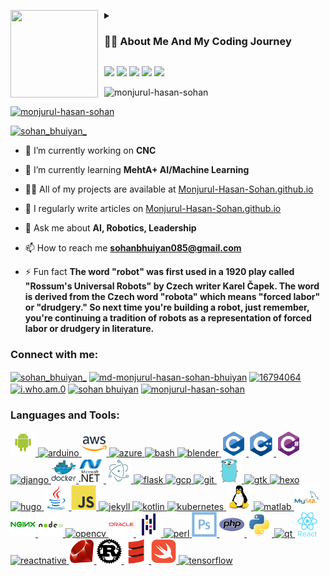 <p align="left">
  <img src="https://media3.giphy.com/media/SDUun9NqZiiPanKRaK/giphy.gif?cid=ecf05e47kxnoq7hjmij0lxx0bjz6i10nidv4l75iip9oi5gp&rid=giphy.gif&ct=g" width="140" height="140" style="float:left; margin: 0 10px 10px 0;">
</p>




<details><summary><h3>👨‍💻 About Me And My Coding Journey</h3></summary>
<img src="https://user-images.githubusercontent.com/82870877/213887530-00fa19a0-50e7-464c-bc49-e5d0b65f0a71.png">
<p align="justify"> As a software developer, I am well-versed in a variety of programming languages, including LaTeX, MATLAB, Python, C++, Java, C#, Ruby, Go, Bash and GCode. My experience with these languages allows me to tackle a wide range of projects and find the best solution for each one. Building robots is a hobby that I am truly passionate about. I find it extremely satisfying to take a pile of parts and turn them into a functioning machine. I have experience working with various types of robots, including those that are controlled by microcontrollers and those that are powered by artificial intelligence. Artificial intelligence is another field that I am deeply interested in. I am constantly learning about the latest developments in this field and experimenting with new techniques to teach machines to think and learn like humans. I believe that AI will play a crucial role in shaping the future and I am excited to be a part of it. My background in physics and mathematics gives me a unique perspective on the world around me. I find that my understanding of these subjects helps me to better understand the underlying principles of technology and science. I am always looking for ways to apply my knowledge to my projects and find new ways to solve problems. I am always eager to learn new things and push myself to be the best that I can be. I believe that my passion, dedication and willingness to learn make me well-suited to tackle any project that comes my way. I invite you to take a look at my GitHub page to see some of the projects that I have been working on and to get a sense of the kind of developer that I am. In addition to all these skills, I am a firm believer in the power of good humor and fancy way of expressing things. I believe that a sprinkle of humor and a touch of flair can make even the most mundane task enjoyable. So, stay tuned for some exciting and creative projects coming up on my GitHub page, where I will be sure to add a touch of humor and fancy way of expressing things. In short, I am an experienced developer with a diverse set of skills, a passion for robotics and AI, a background in physics and mathematics and a great sense of humor. I am constantly learning and pushing myself to be the best that I can be, and I am excited to share my projects and experiences on my GitHub page. I am looking forward to contributing to the community and making an impact.</p></details>


![](http://github-profile-summary-cards.vercel.app/api/cards/profile-details?username=Monjurul-Hasan-Sohan&theme=tokyonight) 
![](http://github-profile-summary-cards.vercel.app/api/cards/repos-per-language?username=Monjurul-Hasan-Sohan&theme=tokyonight) 
![](http://github-profile-summary-cards.vercel.app/api/cards/most-commit-language?username=Monjurul-Hasan-Sohan&theme=tokyonight) 
![](http://github-profile-summary-cards.vercel.app/api/cards/stats?username=Monjurul-Hasan-Sohan&theme=tokyonight)
![](http://github-profile-summary-cards.vercel.app/api/cards/productive-time?username=Monjurul-Hasan-Sohan&theme=tokyonight&utcOffset=8)




<p align="left"> <img src="https://komarev.com/ghpvc/?username=monjurul-hasan-sohan&label=Profile%20views&color=0e75b6&style=flat" alt="monjurul-hasan-sohan" /> </p>

<p align="left"> <a href="https://github.com/ryo-ma/github-profile-trophy"><img src="https://github-profile-trophy.vercel.app/?username=monjurul-hasan-sohan" alt="monjurul-hasan-sohan" /></a> </p>

<p align="left"> <a href="https://twitter.com/sohan_bhuiyan_" target="blank"><img src="https://img.shields.io/twitter/follow/sohan_bhuiyan_?logo=twitter&style=for-the-badge" alt="sohan_bhuiyan_" /></a> </p>

- 🔭 I’m currently working on **CNC**

- 🌱 I’m currently learning **MehtA+ AI/Machine Learning**

- 👨‍💻 All of my projects are available at [Monjurul-Hasan-Sohan.github.io](Monjurul-Hasan-Sohan.github.io)

- 📝 I regularly write articles on [Monjurul-Hasan-Sohan.github.io](Monjurul-Hasan-Sohan.github.io)

- 💬 Ask me about **AI, Robotics, Leadership**

- 📫 How to reach me **sohanbhuiyan085@gmail.com**

- ⚡ Fun fact **The word "robot" was first used in a 1920 play called "Rossum's Universal Robots" by Czech writer Karel Čapek. The word is derived from the Czech word "robota" which means "forced labor" or "drudgery." So next time you're building a robot, just remember, you're continuing a tradition of robots as a representation of forced labor or drudgery in literature.**

<h3 align="left">Connect with me:</h3>
<p align="left">
<a href="https://twitter.com/sohan_bhuiyan_" target="blank"><img align="center" src="https://raw.githubusercontent.com/rahuldkjain/github-profile-readme-generator/master/src/images/icons/Social/twitter.svg" alt="sohan_bhuiyan_" height="30" width="40" /></a>
<a href="https://linkedin.com/in/md-monjurul-hasan-sohan-bhuiyan" target="blank"><img align="center" src="https://raw.githubusercontent.com/rahuldkjain/github-profile-readme-generator/master/src/images/icons/Social/linked-in-alt.svg" alt="md-monjurul-hasan-sohan-bhuiyan" height="30" width="40" /></a>
<a href="https://stackoverflow.com/users/16794064" target="blank"><img align="center" src="https://raw.githubusercontent.com/rahuldkjain/github-profile-readme-generator/master/src/images/icons/Social/stack-overflow.svg" alt="16794064" height="30" width="40" /></a>
<a href="https://fb.com/i.who.am.0" target="blank"><img align="center" src="https://raw.githubusercontent.com/rahuldkjain/github-profile-readme-generator/master/src/images/icons/Social/facebook.svg" alt="i.who.am.0" height="30" width="40" /></a>
<a href="https://www.youtube.com/c/sohan bhuiyan" target="blank"><img align="center" src="https://raw.githubusercontent.com/rahuldkjain/github-profile-readme-generator/master/src/images/icons/Social/youtube.svg" alt="sohan bhuiyan" height="30" width="40" /></a>
<a href="https://codeforces.com/profile/monjurul-hasan-sohan" target="blank"><img align="center" src="https://raw.githubusercontent.com/rahuldkjain/github-profile-readme-generator/master/src/images/icons/Social/codeforces.svg" alt="monjurul-hasan-sohan" height="30" width="40" /></a>
</p>

<h3 align="left">Languages and Tools:</h3>
<p align="left"> <a href="https://developer.android.com" target="_blank" rel="noreferrer"> <img src="https://raw.githubusercontent.com/devicons/devicon/master/icons/android/android-original-wordmark.svg" alt="android" width="40" height="40"/> </a> <a href="https://www.arduino.cc/" target="_blank" rel="noreferrer"> <img src="https://cdn.worldvectorlogo.com/logos/arduino-1.svg" alt="arduino" width="40" height="40"/> </a> <a href="https://aws.amazon.com" target="_blank" rel="noreferrer"> <img src="https://raw.githubusercontent.com/devicons/devicon/master/icons/amazonwebservices/amazonwebservices-original-wordmark.svg" alt="aws" width="40" height="40"/> </a> <a href="https://azure.microsoft.com/en-in/" target="_blank" rel="noreferrer"> <img src="https://www.vectorlogo.zone/logos/microsoft_azure/microsoft_azure-icon.svg" alt="azure" width="40" height="40"/> </a> <a href="https://www.gnu.org/software/bash/" target="_blank" rel="noreferrer"> <img src="https://i.ibb.co/k2PxYVy/bash-logo-BF4-F6893-D9-seeklogo-com.png" alt="bash" width="40" height="40"/> </a> <a href="https://www.blender.org/" target="_blank" rel="noreferrer"> <img src="https://download.blender.org/branding/community/blender_community_badge_white.svg" alt="blender" width="40" height="40"/> </a> <a href="https://www.cprogramming.com/" target="_blank" rel="noreferrer"> <img src="https://raw.githubusercontent.com/devicons/devicon/master/icons/c/c-original.svg" alt="c" width="40" height="40"/> </a> <a href="https://www.w3schools.com/cpp/" target="_blank" rel="noreferrer"> <img src="https://raw.githubusercontent.com/devicons/devicon/master/icons/cplusplus/cplusplus-original.svg" alt="cplusplus" width="40" height="40"/> </a> <a href="https://www.w3schools.com/cs/" target="_blank" rel="noreferrer"> <img src="https://raw.githubusercontent.com/devicons/devicon/master/icons/csharp/csharp-original.svg" alt="csharp" width="40" height="40"/> </a> <a href="https://www.djangoproject.com/" target="_blank" rel="noreferrer"> <img src="https://cdn.worldvectorlogo.com/logos/django.svg" alt="django" width="40" height="40"/> </a> <a href="https://www.docker.com/" target="_blank" rel="noreferrer"> <img src="https://raw.githubusercontent.com/devicons/devicon/master/icons/docker/docker-original-wordmark.svg" alt="docker" width="40" height="40"/> </a> <a href="https://dotnet.microsoft.com/" target="_blank" rel="noreferrer"> <img src="https://raw.githubusercontent.com/devicons/devicon/master/icons/dot-net/dot-net-original-wordmark.svg" alt="dotnet" width="40" height="40"/> </a> <a href="https://www.electronjs.org" target="_blank" rel="noreferrer"> <img src="https://raw.githubusercontent.com/devicons/devicon/master/icons/electron/electron-original.svg" alt="electron" width="40" height="40"/> </a> <a href="https://flask.palletsprojects.com/" target="_blank" rel="noreferrer"> <img src="https://www.vectorlogo.zone/logos/pocoo_flask/pocoo_flask-icon.svg" alt="flask" width="40" height="40"/> </a> <a href="https://cloud.google.com" target="_blank" rel="noreferrer"> <img src="https://www.vectorlogo.zone/logos/google_cloud/google_cloud-icon.svg" alt="gcp" width="40" height="40"/> </a> <a href="https://git-scm.com/" target="_blank" rel="noreferrer"> <img src="https://www.vectorlogo.zone/logos/git-scm/git-scm-icon.svg" alt="git" width="40" height="40"/> </a> <a href="https://golang.org" target="_blank" rel="noreferrer"> <img src="https://raw.githubusercontent.com/devicons/devicon/master/icons/go/go-original.svg" alt="go" width="40" height="40"/> </a> <a href="https://www.gtk.org/" target="_blank" rel="noreferrer"> <img src="https://upload.wikimedia.org/wikipedia/commons/7/71/GTK_logo.svg" alt="gtk" width="40" height="40"/> </a> <a href="hexo.io/" target="_blank" rel="noreferrer"> <img src="https://www.vectorlogo.zone/logos/hexoio/hexoio-icon.svg" alt="hexo" width="40" height="40"/> </a> <a href="https://gohugo.io/" target="_blank" rel="noreferrer"> <img src="https://api.iconify.design/logos-hugo.svg" alt="hugo" width="40" height="40"/> </a> <a href="https://www.java.com" target="_blank" rel="noreferrer"> <img src="https://raw.githubusercontent.com/devicons/devicon/master/icons/java/java-original.svg" alt="java" width="40" height="40"/> </a> <a href="https://developer.mozilla.org/en-US/docs/Web/JavaScript" target="_blank" rel="noreferrer"> <img src="https://raw.githubusercontent.com/devicons/devicon/master/icons/javascript/javascript-original.svg" alt="javascript" width="40" height="40"/> </a> <a href="https://jekyllrb.com/" target="_blank" rel="noreferrer"> <img src="https://www.vectorlogo.zone/logos/jekyllrb/jekyllrb-icon.svg" alt="jekyll" width="40" height="40"/> </a> <a href="https://kotlinlang.org" target="_blank" rel="noreferrer"> <img src="https://www.vectorlogo.zone/logos/kotlinlang/kotlinlang-icon.svg" alt="kotlin" width="40" height="40"/> </a> <a href="https://kubernetes.io" target="_blank" rel="noreferrer"> <img src="https://www.vectorlogo.zone/logos/kubernetes/kubernetes-icon.svg" alt="kubernetes" width="40" height="40"/> </a> <a href="https://www.linux.org/" target="_blank" rel="noreferrer"> <img src="https://raw.githubusercontent.com/devicons/devicon/master/icons/linux/linux-original.svg" alt="linux" width="40" height="40"/> </a> <a href="https://www.mathworks.com/" target="_blank" rel="noreferrer"> <img src="https://upload.wikimedia.org/wikipedia/commons/2/21/Matlab_Logo.png" alt="matlab" width="40" height="40"/> </a> <a href="https://www.mysql.com/" target="_blank" rel="noreferrer"> <img src="https://raw.githubusercontent.com/devicons/devicon/master/icons/mysql/mysql-original-wordmark.svg" alt="mysql" width="40" height="40"/> </a> <a href="https://www.nginx.com" target="_blank" rel="noreferrer"> <img src="https://raw.githubusercontent.com/devicons/devicon/master/icons/nginx/nginx-original.svg" alt="nginx" width="40" height="40"/> </a> <a href="https://nodejs.org" target="_blank" rel="noreferrer"> <img src="https://raw.githubusercontent.com/devicons/devicon/master/icons/nodejs/nodejs-original-wordmark.svg" alt="nodejs" width="40" height="40"/> </a> <a href="https://opencv.org/" target="_blank" rel="noreferrer"> <img src="https://www.vectorlogo.zone/logos/opencv/opencv-icon.svg" alt="opencv" width="40" height="40"/> </a> <a href="https://www.oracle.com/" target="_blank" rel="noreferrer"> <img src="https://raw.githubusercontent.com/devicons/devicon/master/icons/oracle/oracle-original.svg" alt="oracle" width="40" height="40"/> </a> <a href="https://pandas.pydata.org/" target="_blank" rel="noreferrer"> <img src="https://raw.githubusercontent.com/devicons/devicon/2ae2a900d2f041da66e950e4d48052658d850630/icons/pandas/pandas-original.svg" alt="pandas" width="40" height="40"/> </a> <a href="https://www.perl.org/" target="_blank" rel="noreferrer"> <img src="https://api.iconify.design/logos-perl.svg" alt="perl" width="40" height="40"/> </a> <a href="https://www.photoshop.com/en" target="_blank" rel="noreferrer"> <img src="https://raw.githubusercontent.com/devicons/devicon/master/icons/photoshop/photoshop-line.svg" alt="photoshop" width="40" height="40"/> </a> <a href="https://www.php.net" target="_blank" rel="noreferrer"> <img src="https://raw.githubusercontent.com/devicons/devicon/master/icons/php/php-original.svg" alt="php" width="40" height="40"/> </a> <a href="https://www.python.org" target="_blank" rel="noreferrer"> <img src="https://raw.githubusercontent.com/devicons/devicon/master/icons/python/python-original.svg" alt="python" width="40" height="40"/> </a> <a href="https://www.qt.io/" target="_blank" rel="noreferrer"> <img src="https://upload.wikimedia.org/wikipedia/commons/0/0b/Qt_logo_2016.svg" alt="qt" width="40" height="40"/> </a> <a href="https://reactjs.org/" target="_blank" rel="noreferrer"> <img src="https://raw.githubusercontent.com/devicons/devicon/master/icons/react/react-original-wordmark.svg" alt="react" width="40" height="40"/> </a> <a href="https://reactnative.dev/" target="_blank" rel="noreferrer"> <img src="https://reactnative.dev/img/header_logo.svg" alt="reactnative" width="40" height="40"/> </a> <a href="https://www.ruby-lang.org/en/" target="_blank" rel="noreferrer"> <img src="https://raw.githubusercontent.com/devicons/devicon/master/icons/ruby/ruby-original.svg" alt="ruby" width="40" height="40"/> </a> <a href="https://www.rust-lang.org" target="_blank" rel="noreferrer"> <img src="https://raw.githubusercontent.com/devicons/devicon/master/icons/rust/rust-plain.svg" alt="rust" width="40" height="40"/> </a> <a href="https://www.scala-lang.org" target="_blank" rel="noreferrer"> <img src="https://raw.githubusercontent.com/devicons/devicon/master/icons/scala/scala-original.svg" alt="scala" width="40" height="40"/> </a> <a href="https://developer.apple.com/swift/" target="_blank" rel="noreferrer"> <img src="https://raw.githubusercontent.com/devicons/devicon/master/icons/swift/swift-original.svg" alt="swift" width="40" height="40"/> </a> <a href="https://www.tensorflow.org" target="_blank" rel="noreferrer"> <img src="https://www.vectorlogo.zone/logos/tensorflow/tensorflow-icon.svg" alt="tensorflow" width="40" height="40"/> </a> </p>
